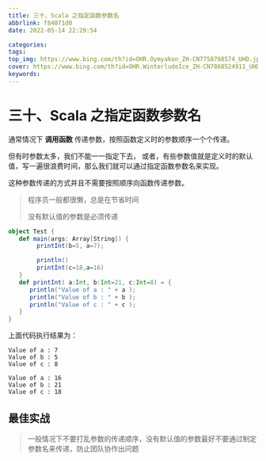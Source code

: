 ```yaml
---
title: 三十、Scala 之指定函数参数名
abbrlink: f84071d0
date: 2022-05-14 22:29:54

categories:
tags:
top_img: https://www.bing.com/th?id=OHR.Oymyakon_ZH-CN7758768574_UHD.jpg
cover: https://www.bing.com/th?id=OHR.WinterludeIce_ZH-CN7868524911_UHD.jpg
keywords:  
---
```

# 三十、Scala 之指定函数参数名

通常情况下 **调用函数** 传递参数，按照函数定义时的参数顺序一个个传递。

但有时参数太多，我们不能一一指定下去， 或者，有些参数值就是定义时的默认值，写一遍很浪费时间，那么我们就可以通过指定函数参数名来实现。

这种参数传递的方式并且不需要按照顺序向函数传递参数。

> 程序员一般都很懒，总是在节省时间
>
> 没有默认值的参数是必须传递

```scala
object Test {
   def main(args: Array[String]) {
        printInt(b=5, a=7);

        println()
        printInt(c=18,a=16)
   }
   def printInt( a:Int, b:Int=21, c:Int=8) = {
      println("Value of a : " + a );
      println("Value of b : " + b );
      println("Value of c : " + c );
   }
}
```

上面代码执行结果为：

```
Value of a : 7
Value of b : 5
Value of c : 8

Value of a : 16
Value of b : 21
Value of c : 18
```

## 最佳实战

> 一般情况下不要打乱参数的传递顺序，没有默认值的参数最好不要通过制定参数名来传递，防止团队协作出问题